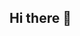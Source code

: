 ## Hi there 👋

<!--
**divyanshi-rasotia/divyanshi-rasotia** is a ✨ _special_ ✨ repository because its `README.md` (this file) appears on your GitHub profile.

Here are some ideas to get you started:

- 🔭 I’m currently working on Web Development
- 🌱 I’m currently learning Full Stack Development

- 🤔 I’m looking for help with 
- 💬 Ask me about 
- 📫 How to reach me: ddivyanshi693@gmail.com
- 😄 Pronouns: She/Her
- ⚡ Fun fact: 
-->
